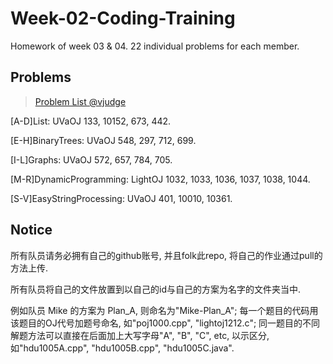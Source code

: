 # Week-02-Coding-Training
Homework of week 03 & 04. 22 individual problems for each member.

## Problems
>[Problem List @vjudge](http://acm.hust.edu.cn/vjudge/contest/view.action?cid=114291#overview)

[A-D]List: UVaOJ 133, 10152, 673, 442.

[E-H]BinaryTrees: UVaOJ 548, 297, 712, 699.

[I-L]Graphs: UVaOJ 572, 657, 784, 705.

[M-R]DynamicProgramming: LightOJ 1032, 1033, 1036, 1037, 1038, 1044.

[S-V]EasyStringProcessing: UVaOJ 401, 10010, 10361.

## Notice
所有队员请务必拥有自己的github账号, 并且folk此repo, 将自己的作业通过pull的方法上传.

所有队员将自己的文件放置到以自己的id与自己的方案为名字的文件夹当中.

例如队员 Mike 的方案为 Plan_A, 则命名为"Mike-Plan_A"; 每一个题目的代码用该题目的OJ代号加题号命名, 如"poj1000.cpp", "lightoj1212.c"; 同一题目的不同解题方法可以直接在后面加上大写字母"A", "B", "C", etc, 以示区分, 如"hdu1005A.cpp", "hdu1005B.cpp", "hdu1005C.java".